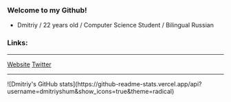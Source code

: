 <html>
<head>
<html lang="en">
  </head>
  <body>
    <div class="about">
    <h3>Welcome to my Github!</h3>
    <ul>
      <li><p>Dmitriy / 22 years old / Computer Science Student / Bilingual Russian</p></li>
    </ul>
      <h3>Links:</h3>
    <hr />
      <a href="https://www.dhotspot.xyz">Website</a>
      <a href="https://www.twitter.com/DmitriyShumkin">Twitter</a>
<hr />
      ![Dmitriy's GitHub stats](https://github-readme-stats.vercel.app/api?username=dmitriyshum&show_icons=true&theme=radical)
  </div>
</body>
</html>
